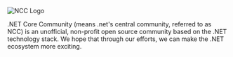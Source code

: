 <!--

**Here are some ideas to get you started:**

🙋‍♀️ A short introduction - what is your organization all about?
🌈 Contribution guidelines - how can the community get involved?
👩‍💻 Useful resources - where can the community find your docs? Is there anything else the community should know?
🍿 Fun facts - what does your team eat for breakfast?
🧙 Remember, you can do mighty things with the power of [Markdown](https://docs.github.com/github/writing-on-github/getting-started-with-writing-and-formatting-on-github/basic-writing-and-formatting-syntax)
-->

![NCC Logo](https://github.com/dotnetcore/Home/raw/master/img/ncc-name.png)

.NET Core Community (means .net's central community, referred to as NCC) is an unofficial, non-profit open source community based on the .NET technology stack. We hope that through our efforts, we can make the .NET ecosystem more exciting.
